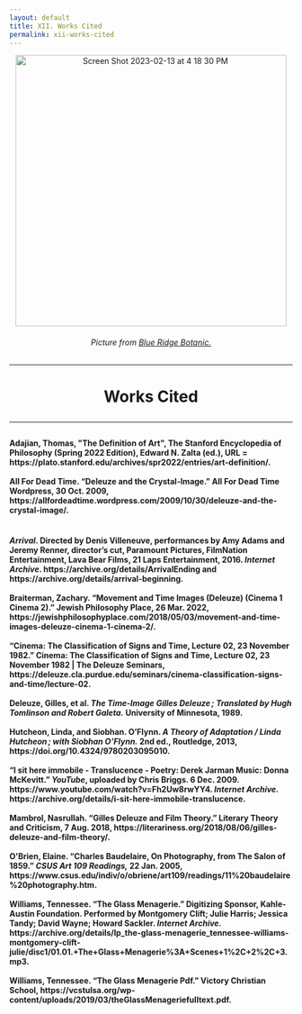 ```yaml
---
layout: default
title: XII. Works Cited
permalink: xii-works-cited
---
```

<!-- Add an essay or interpretive material below this line,
using HTML or markdown.  Do not modify this file above this line -->
<p style="text-align:center;"><img width="482" alt="Screen Shot 2023-02-13 at 4 18 30 PM" src="https://user-images.githubusercontent.com/122332459/218587333-3ecd3bbb-55e6-434a-aa1b-fc0af2db4f40.png"></p>
<h6><center>Picture from <a href="https://www.blueridgebotanic.com/blog/florilegium">Blue Ridge Botanic.</a></center>
<br>
<hr>
  <h1><center>Works Cited</center>
<hr>
<h4>Adajian, Thomas, "The Definition of Art", The Stanford Encyclopedia of Philosophy (Spring 2022 Edition), Edward N. Zalta (ed.), URL = https://plato.stanford.edu/archives/spr2022/entries/art-definition/.
<br>
<br>
All For Dead Time. “Deleuze and the Crystal-Image.” All For Dead Time Wordpress, 30 Oct. 2009, https://allfordeadtime.wordpress.com/2009/10/30/deleuze-and-the-crystal-image/. 
<br>
<br>
<h4><i>Arrival</i>. Directed by Denis Villeneuve, performances by Amy Adams and Jeremy Renner, director’s cut, Paramount Pictures, FilmNation Entertainment, Lava Bear Films, 21 Laps Entertainment, 2016. <i>Internet Archive</i>. https://archive.org/details/ArrivalEnding and https://archive.org/details/arrival-beginning.
<br>
  <br>
  Braiterman, Zachary. “Movement and Time Images (Deleuze) (Cinema 1 Cinema 2).” Jewish Philosophy Place, 26 Mar. 2022, https://jewishphilosophyplace.com/2018/05/03/movement-and-time-images-deleuze-cinema-1-cinema-2/. 
  <br>
  <br>
  “Cinema: The Classification of Signs and Time, Lecture 02, 23 November 1982.” Cinema: The Classification of Signs and Time, Lecture 02, 23 November 1982 | The Deleuze Seminars, https://deleuze.cla.purdue.edu/seminars/cinema-classification-signs-and-time/lecture-02. 
  <br>
<br>
Deleuze, Gilles, et al. <i>The Time-Image Gilles Deleuze ; Translated by Hugh Tomlinson and Robert Galeta.</i> University of Minnesota, 1989.
<br>
<br>
Hutcheon, Linda, and Siobhan. O’Flynn. <i>A Theory of Adaptation / Linda Hutcheon ; with Siobhan O’Flynn.</i> 2nd ed., Routledge, 2013, https://doi.org/10.4324/9780203095010.
<br>
<br>
“I sit here immobile - Translucence - Poetry: Derek Jarman Music: Donna McKevitt.” <i>YouTube</i>, uploaded by Chris Briggs. 6 Dec. 2009. https://www.youtube.com/watch?v=Fh2Uw8rwYY4. <i>Internet Archive.</i> https://archive.org/details/i-sit-here-immobile-translucence. 
<br>
  <br>
  Mambrol, Nasrullah. “Gilles Deleuze and Film Theory.” Literary Theory and Criticism, 7 Aug. 2018, https://literariness.org/2018/08/06/gilles-deleuze-and-film-theory/. 
  <br>
<br>
O'Brien, Elaine. “Charles Baudelaire, On Photography, from The Salon of 1859.” <i>CSUS Art 109 Readings,</i> 22 Jan. 2005, https://www.csus.edu/indiv/o/obriene/art109/readings/11%20baudelaire%20photography.htm. 
<br>
<br>
Williams, Tennessee. “The Glass Menagerie.” Digitizing Sponsor, Kahle-Austin Foundation. Performed by Montgomery Clift; Julie Harris; Jessica Tandy; David Wayne; Howard Sackler. <i>Internet Archive.</i> https://archive.org/details/lp_the-glass-menagerie_tennessee-williams-montgomery-clift-julie/disc1/01.01.+The+Glass+Menagerie%3A+Scenes+1%2C+2%2C+3.mp3.
  <br>
  <br>
  Williams, Tennessee. “The Glass Menagerie Pdf.” Victory Christian School, https://vcstulsa.org/wp-content/uploads/2019/03/theGlassMenageriefulltext.pdf. 
